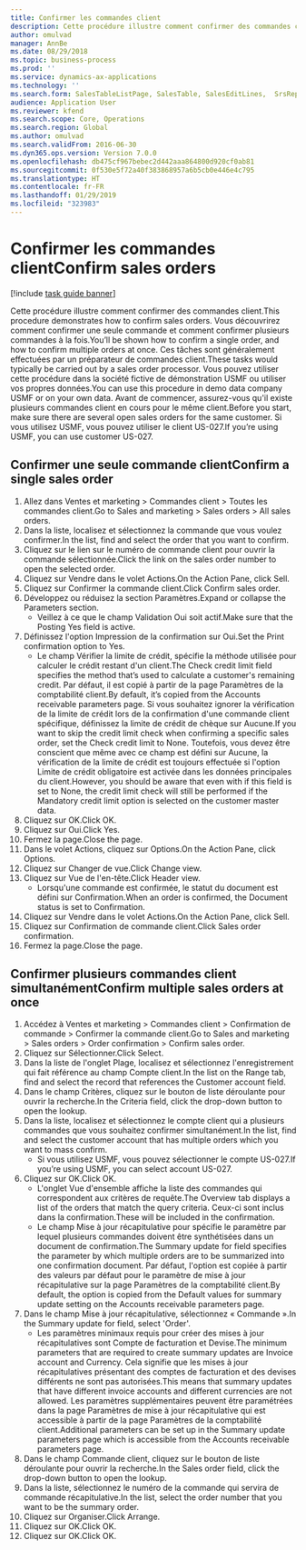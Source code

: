 ```yaml
---
title: Confirmer les commandes client
description: Cette procédure illustre comment confirmer des commandes client.
author: omulvad
manager: AnnBe
ms.date: 08/29/2018
ms.topic: business-process
ms.prod: ''
ms.service: dynamics-ax-applications
ms.technology: ''
ms.search.form: SalesTableListPage, SalesTable, SalesEditLines,  SrsReportViewerForm, CustConfirmJournal, SysQueryForm, SysQueryFieldLookUp, SysLookup, SalesParmIdLookup
audience: Application User
ms.reviewer: kfend
ms.search.scope: Core, Operations
ms.search.region: Global
ms.author: omulvad
ms.search.validFrom: 2016-06-30
ms.dyn365.ops.version: Version 7.0.0
ms.openlocfilehash: db475cf967bebec2d442aaa864800d920cf0ab81
ms.sourcegitcommit: 0f530e5f72a40f383868957a6b5cb0e446e4c795
ms.translationtype: HT
ms.contentlocale: fr-FR
ms.lasthandoff: 01/29/2019
ms.locfileid: "323983"
---
```

# <a name="confirm-sales-orders"></a><span data-ttu-id="69199-103">Confirmer les commandes client</span><span class="sxs-lookup"><span data-stu-id="69199-103">Confirm sales orders</span></span>

[!include [task guide banner](../../includes/task-guide-banner.md)]

<span data-ttu-id="69199-104">Cette procédure illustre comment confirmer des commandes client.</span><span class="sxs-lookup"><span data-stu-id="69199-104">This procedure demonstrates how to confirm sales orders.</span></span> <span data-ttu-id="69199-105">Vous découvrirez comment confirmer une seule commande et comment confirmer plusieurs commandes à la fois.</span><span class="sxs-lookup"><span data-stu-id="69199-105">You’ll be shown how to confirm a single order, and how to confirm multiple orders at once.</span></span> <span data-ttu-id="69199-106">Ces tâches sont généralement effectuées par un préparateur de commandes client.</span><span class="sxs-lookup"><span data-stu-id="69199-106">These tasks would typically be carried out by a sales order processor.</span></span> <span data-ttu-id="69199-107">Vous pouvez utiliser cette procédure dans la société fictive de démonstration USMF ou utiliser vos propres données.</span><span class="sxs-lookup"><span data-stu-id="69199-107">You can use this procedure in demo data company USMF or on your own data.</span></span> <span data-ttu-id="69199-108">Avant de commencer, assurez-vous qu'il existe plusieurs commandes client en cours pour le même client.</span><span class="sxs-lookup"><span data-stu-id="69199-108">Before you start, make sure there are several open sales orders for the same customer.</span></span> <span data-ttu-id="69199-109">Si vous utilisez USMF, vous pouvez utiliser le client US-027.</span><span class="sxs-lookup"><span data-stu-id="69199-109">If you’re using USMF, you can use customer US-027.</span></span>


## <a name="confirm-a-single-sales-order"></a><span data-ttu-id="69199-110">Confirmer une seule commande client</span><span class="sxs-lookup"><span data-stu-id="69199-110">Confirm a single sales order</span></span>
1. <span data-ttu-id="69199-111">Allez dans Ventes et marketing > Commandes client > Toutes les commandes client.</span><span class="sxs-lookup"><span data-stu-id="69199-111">Go to Sales and marketing > Sales orders > All sales orders.</span></span>
2. <span data-ttu-id="69199-112">Dans la liste, localisez et sélectionnez la commande que vous voulez confirmer.</span><span class="sxs-lookup"><span data-stu-id="69199-112">In the list, find and select the order that you want to confirm.</span></span>
3. <span data-ttu-id="69199-113">Cliquez sur le lien sur le numéro de commande client pour ouvrir la commande sélectionnée.</span><span class="sxs-lookup"><span data-stu-id="69199-113">Click the link on the sales order number to open the selected order.</span></span>
4. <span data-ttu-id="69199-114">Cliquez sur Vendre dans le volet Actions.</span><span class="sxs-lookup"><span data-stu-id="69199-114">On the Action Pane, click Sell.</span></span>
5. <span data-ttu-id="69199-115">Cliquez sur Confirmer la commande client.</span><span class="sxs-lookup"><span data-stu-id="69199-115">Click Confirm sales order.</span></span>
6. <span data-ttu-id="69199-116">Développez ou réduisez la section Paramètres.</span><span class="sxs-lookup"><span data-stu-id="69199-116">Expand or collapse the Parameters section.</span></span>
    * <span data-ttu-id="69199-117">Veillez à ce que le champ Validation Oui soit actif.</span><span class="sxs-lookup"><span data-stu-id="69199-117">Make sure that the Posting Yes field is active.</span></span>  
7. <span data-ttu-id="69199-118">Définissez l'option Impression de la confirmation sur Oui.</span><span class="sxs-lookup"><span data-stu-id="69199-118">Set the Print confirmation option to Yes.</span></span>
    * <span data-ttu-id="69199-119">Le champ Vérifier la limite de crédit, spécifie la méthode utilisée pour calculer le crédit restant d'un client.</span><span class="sxs-lookup"><span data-stu-id="69199-119">The Check credit limit field specifies the method that’s used to calculate a customer's remaining credit.</span></span> <span data-ttu-id="69199-120">Par défaut, il est copié à partir de la page Paramètres de la comptabilité client.</span><span class="sxs-lookup"><span data-stu-id="69199-120">By default, it’s copied from the Accounts receivable parameters page.</span></span> <span data-ttu-id="69199-121">Si vous souhaitez ignorer la vérification de la limite de crédit lors de la confirmation d'une commande client spécifique, définissez la limite de crédit de chèque sur Aucune.</span><span class="sxs-lookup"><span data-stu-id="69199-121">If you want to skip the credit limit check when confirming a specific sales order, set the Check credit limit to None.</span></span> <span data-ttu-id="69199-122">Toutefois, vous devez être conscient que même avec ce champ est défini sur Aucune, la vérification de la limite de crédit est toujours effectuée si l'option Limite de crédit obligatoire est activée dans les données principales du client.</span><span class="sxs-lookup"><span data-stu-id="69199-122">However, you should be aware that even with if this field is set to None, the credit limit check will still be performed if the Mandatory credit limit option is selected on the customer master data.</span></span>  
8. <span data-ttu-id="69199-123">Cliquez sur OK.</span><span class="sxs-lookup"><span data-stu-id="69199-123">Click OK.</span></span>
9. <span data-ttu-id="69199-124">Cliquez sur Oui.</span><span class="sxs-lookup"><span data-stu-id="69199-124">Click Yes.</span></span>
10. <span data-ttu-id="69199-125">Fermez la page.</span><span class="sxs-lookup"><span data-stu-id="69199-125">Close the page.</span></span>
11. <span data-ttu-id="69199-126">Dans le volet Actions, cliquez sur Options.</span><span class="sxs-lookup"><span data-stu-id="69199-126">On the Action Pane, click Options.</span></span>
12. <span data-ttu-id="69199-127">Cliquez sur Changer de vue.</span><span class="sxs-lookup"><span data-stu-id="69199-127">Click Change view.</span></span>
13. <span data-ttu-id="69199-128">Cliquez sur Vue de l'en-tête.</span><span class="sxs-lookup"><span data-stu-id="69199-128">Click Header view.</span></span>
    * <span data-ttu-id="69199-129">Lorsqu'une commande est confirmée, le statut du document est défini sur Confirmation.</span><span class="sxs-lookup"><span data-stu-id="69199-129">When an order is confirmed, the Document status is set to Confirmation.</span></span>  
14. <span data-ttu-id="69199-130">Cliquez sur Vendre dans le volet Actions.</span><span class="sxs-lookup"><span data-stu-id="69199-130">On the Action Pane, click Sell.</span></span>
15. <span data-ttu-id="69199-131">Cliquez sur Confirmation de commande client.</span><span class="sxs-lookup"><span data-stu-id="69199-131">Click Sales order confirmation.</span></span>
16. <span data-ttu-id="69199-132">Fermez la page.</span><span class="sxs-lookup"><span data-stu-id="69199-132">Close the page.</span></span>

## <a name="confirm-multiple-sales-orders-at-once"></a><span data-ttu-id="69199-133">Confirmer plusieurs commandes client simultanément</span><span class="sxs-lookup"><span data-stu-id="69199-133">Confirm multiple sales orders at once</span></span>
1. <span data-ttu-id="69199-134">Accédez à Ventes et marketing > Commandes client > Confirmation de commande > Confirmer la commande client.</span><span class="sxs-lookup"><span data-stu-id="69199-134">Go to Sales and marketing > Sales orders > Order confirmation > Confirm sales order.</span></span>
2. <span data-ttu-id="69199-135">Cliquez sur Sélectionner.</span><span class="sxs-lookup"><span data-stu-id="69199-135">Click Select.</span></span>
3. <span data-ttu-id="69199-136">Dans la liste de l'onglet Plage, localisez et sélectionnez l'enregistrement qui fait référence au champ Compte client.</span><span class="sxs-lookup"><span data-stu-id="69199-136">In the list on the Range tab, find and select the record that references the Customer account field.</span></span>
4. <span data-ttu-id="69199-137">Dans le champ Critères, cliquez sur le bouton de liste déroulante pour ouvrir la recherche.</span><span class="sxs-lookup"><span data-stu-id="69199-137">In the Criteria field, click the drop-down button to open the lookup.</span></span>
5. <span data-ttu-id="69199-138">Dans la liste, localisez et sélectionnez le compte client qui a plusieurs commandes que vous souhaitez confirmer simultanément.</span><span class="sxs-lookup"><span data-stu-id="69199-138">In the list, find and select the customer account that has multiple orders which you want to mass confirm.</span></span>
    * <span data-ttu-id="69199-139">Si vous utilisez USMF, vous pouvez sélectionner le compte US-027.</span><span class="sxs-lookup"><span data-stu-id="69199-139">If you’re using USMF, you can select account US-027.</span></span>  
6. <span data-ttu-id="69199-140">Cliquez sur OK.</span><span class="sxs-lookup"><span data-stu-id="69199-140">Click OK.</span></span>
    * <span data-ttu-id="69199-141">L'onglet Vue d'ensemble affiche la liste des commandes qui correspondent aux critères de requête.</span><span class="sxs-lookup"><span data-stu-id="69199-141">The Overview tab displays a list of the orders that match the query criteria.</span></span> <span data-ttu-id="69199-142">Ceux-ci sont inclus dans la confirmation.</span><span class="sxs-lookup"><span data-stu-id="69199-142">These will be included in the confirmation.</span></span>  
    * <span data-ttu-id="69199-143">Le champ Mise à jour récapitulative pour spécifie le paramètre par lequel plusieurs commandes doivent être synthétisées dans un document de confirmation.</span><span class="sxs-lookup"><span data-stu-id="69199-143">The Summary update for field specifies the parameter by which multiple orders are to be summarized into one confirmation document.</span></span> <span data-ttu-id="69199-144">Par défaut, l'option est copiée à partir des valeurs par défaut pour le paramètre de mise à jour récapitulative sur la page Paramètres de la comptabilité client.</span><span class="sxs-lookup"><span data-stu-id="69199-144">By default, the option is copied from the Default values for summary update setting on the Accounts receivable parameters page.</span></span>  
7. <span data-ttu-id="69199-145">Dans le champ Mise à jour récapitulative, sélectionnez « Commande ».</span><span class="sxs-lookup"><span data-stu-id="69199-145">In the Summary update for field, select 'Order'.</span></span>
    * <span data-ttu-id="69199-146">Les paramètres minimaux requis pour créer des mises à jour récapitulatives sont Compte de facturation et Devise.</span><span class="sxs-lookup"><span data-stu-id="69199-146">The minimum parameters that are required to create summary updates are Invoice account and Currency.</span></span> <span data-ttu-id="69199-147">Cela signifie que les mises à jour récapitulatives présentant des comptes de facturation et des devises différents ne sont pas autorisées.</span><span class="sxs-lookup"><span data-stu-id="69199-147">This means that summary updates that have different invoice accounts and different currencies are not allowed.</span></span> <span data-ttu-id="69199-148">Les paramètres supplémentaires peuvent être paramétrées dans la page Paramètres de mise à jour récapitulative qui est accessible à partir de la page Paramètres de la comptabilité client.</span><span class="sxs-lookup"><span data-stu-id="69199-148">Additional parameters can be set up in the Summary update parameters page which is accessible from the Accounts receivable parameters page.</span></span>  
8. <span data-ttu-id="69199-149">Dans le champ Commande client, cliquez sur le bouton de liste déroulante pour ouvrir la recherche.</span><span class="sxs-lookup"><span data-stu-id="69199-149">In the Sales order field, click the drop-down button to open the lookup.</span></span>
9. <span data-ttu-id="69199-150">Dans la liste, sélectionnez le numéro de la commande qui servira de commande récapitulative.</span><span class="sxs-lookup"><span data-stu-id="69199-150">In the list, select the order number that you want to be the summary order.</span></span>
10. <span data-ttu-id="69199-151">Cliquez sur Organiser.</span><span class="sxs-lookup"><span data-stu-id="69199-151">Click Arrange.</span></span>
11. <span data-ttu-id="69199-152">Cliquez sur OK.</span><span class="sxs-lookup"><span data-stu-id="69199-152">Click OK.</span></span>
12. <span data-ttu-id="69199-153">Cliquez sur OK.</span><span class="sxs-lookup"><span data-stu-id="69199-153">Click OK.</span></span>

